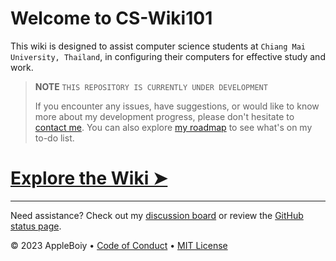 # Welcome to CS-Wiki101

This wiki is designed to assist computer science students at `Chiang Mai University, Thailand`, in configuring their computers for effective study and work.

> **NOTE**
> `THIS REPOSITORY IS CURRENTLY UNDER DEVELOPMENT`
> 
> If you encounter any issues, have suggestions, or would like to know more about my development progress, please don't hesitate to [contact me](mailto:contact.chaipat@gmail.com).
> You can also explore [my roadmap](https://github.com/AppleBoiy/AppleBoiy/blob/main/README.md#whats-on-my-to-do-list) to see what's on my to-do list.


# [Explore the Wiki &#10148;](https://github.com/AppleBoiy/cs-wiki101/wiki)

---

Need assistance? Check out my [discussion board](https://github.com/AppleBoiy/cs-wiki101/discussions) or review the [GitHub status page](https://www.githubstatus.com).

&copy; 2023 AppleBoiy &bull; [Code of Conduct](https://www.contributor-covenant.org/version/2/1/code_of_conduct/code_of_conduct.md) &bull; [MIT License](LICENSE)
